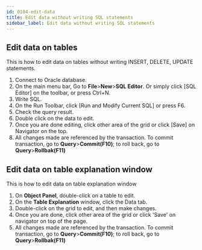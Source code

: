 ```yaml
---
id: 0104-edit-data
title: Edit data without writing SQL statements
sidebar_label: Edit data without writing SQL statements
---
```


## Edit data on tables

This is how to edit data on tables without writing INSERT, DELETE, UPDATE statements.

1. Connect to Oracle database.
2. On the main menu bar, Go to **File**>**New**>**SQL Editor**. Or simply click [SQL Editor] on the toolbar, or press Ctrl+N.
3. Write SQL.
4. On the Run Toolbar, click [Run and Modify Current SQL] or press F6.
5. Check the query result.
6. Double click on the data to edit.
7. Once you are done editing, click other area of the grid or click [Save] on Navigator on the top.
8. All changes made are referenced by the transaction. To commit transaction, go to **Query**>**Commit(F10)**; to roll back, go to **Query**>**Rollbak(F11)**

## Edit data on table explanation window

This is how to edit data on table explanation window

1. On **Object Panel**, double-click on a table to edit.
2. On the **Table Explanation** window, click the Data tab.
3. Double-click on the grid to edit, and then make changes.
4. Once you are done, click other area of the grid or click 'Save' on navigator on top of the page.
5. All changes made are referenced by the transaction. To commit transaction, go to **Query**>**Commit(F10)**; to roll back, go to **Query**>**Rollbak(F11)**